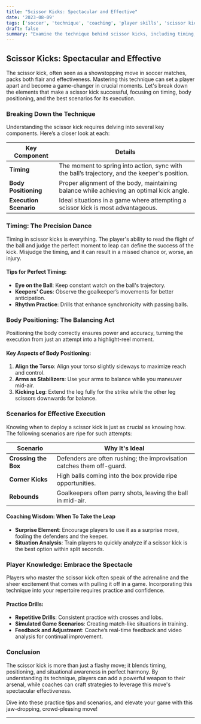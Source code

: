 ```yaml
---
title: "Scissor Kicks: Spectacular and Effective"
date: '2023-08-09'
tags: ['soccer', 'technique', 'coaching', 'player skills', 'scissor kicks', 'body positioning', 'timing', 'effective plays']
draft: false
summary: "Examine the technique behind scissor kicks, including timing, body positioning, and scenarios where they are most effective. Understand both player perspectives and coaching wisdom for mastering this spectacular move."
---
```


## Scissor Kicks: Spectacular and Effective

The scissor kick, often seen as a showstopping move in soccer matches, packs both flair and effectiveness. Mastering this technique can set a player apart and become a game-changer in crucial moments. Let's break down the elements that make a scissor kick successful, focusing on timing, body positioning, and the best scenarios for its execution.

### Breaking Down the Technique

Understanding the scissor kick requires delving into several key components. Here’s a closer look at each:

| Key Component       | Details                                                                                               |
|---------------------|-------------------------------------------------------------------------------------------------------|
| **Timing**          | The moment to spring into action, sync with the ball’s trajectory, and the keeper's position.          |
| **Body Positioning**| Proper alignment of the body, maintaining balance while achieving an optimal kick angle.              |
| **Execution Scenario** | Ideal situations in a game where attempting a scissor kick is most advantageous.                      |

### Timing: The Precision Dance

Timing in scissor kicks is everything. The player's ability to read the flight of the ball and judge the perfect moment to leap can define the success of the kick. Misjudge the timing, and it can result in a missed chance or, worse, an injury.

#### Tips for Perfect Timing:
- **Eye on the Ball**: Keep constant watch on the ball's trajectory.
- **Keepers' Cues**: Observe the goalkeeper’s movements for better anticipation.
- **Rhythm Practice**: Drills that enhance synchronicity with passing balls.

### Body Positioning: The Balancing Act

Positioning the body correctly ensures power and accuracy, turning the execution from just an attempt into a highlight-reel moment.

#### Key Aspects of Body Positioning:
1. **Align the Torso**: Align your torso slightly sideways to maximize reach and control.
2. **Arms as Stabilizers**: Use your arms to balance while you maneuver mid-air.
3. **Kicking Leg**: Extend the leg fully for the strike while the other leg scissors downwards for balance.

### Scenarios for Effective Execution

Knowing when to deploy a scissor kick is just as crucial as knowing how. The following scenarios are ripe for such attempts:

| Scenario                  | Why It's Ideal                                         |
|---------------------------|-------------------------------------------------------|
| **Crossing the Box**      | Defenders are often rushing; the improvisation catches them off-guard.|
| **Corner Kicks**          | High balls coming into the box provide ripe opportunities.         |
| **Rebounds**              | Goalkeepers often parry shots, leaving the ball in mid-air.         |

#### Coaching Wisdom: When To Take the Leap
- **Surprise Element**: Encourage players to use it as a surprise move, fooling the defenders and the keeper.
- **Situation Analysis**: Train players to quickly analyze if a scissor kick is the best option within split seconds.

### Player Knowledge: Embrace the Spectacle

Players who master the scissor kick often speak of the adrenaline and the sheer excitement that comes with pulling it off in a game. Incorporating this technique into your repertoire requires practice and confidence.

#### Practice Drills:
- **Repetitive Drills**: Consistent practice with crosses and lobs.
- **Simulated Game Scenarios**: Creating match-like situations in training.
- **Feedback and Adjustment**: Coache’s real-time feedback and video analysis for continual improvement.

### Conclusion

The scissor kick is more than just a flashy move; it blends timing, positioning, and situational awareness in perfect harmony. By understanding its technique, players can add a powerful weapon to their arsenal, while coaches can craft strategies to leverage this move's spectacular effectiveness.

Dive into these practice tips and scenarios, and elevate your game with this jaw-dropping, crowd-pleasing move!

---
```
